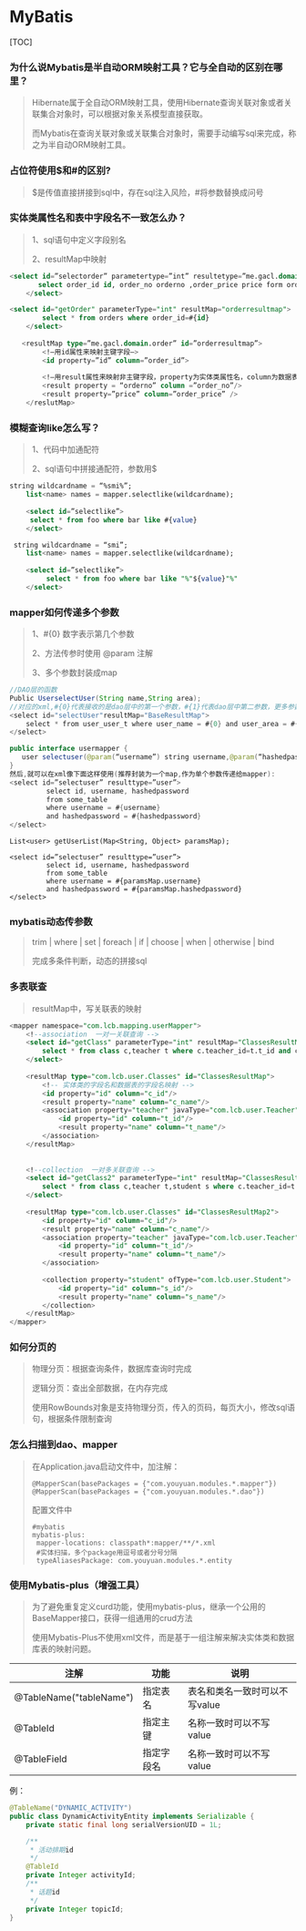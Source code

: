 # MyBatis

[TOC]

### 为什么说Mybatis是半自动ORM映射工具？它与全自动的区别在哪里？

>Hibernate属于全自动ORM映射工具，使用Hibernate查询关联对象或者关联集合对象时，可以根据对象关系模型直接获取。
>
>而Mybatis在查询关联对象或关联集合对象时，需要手动编写sql来完成，称之为半自动ORM映射工具。

### 占位符使用$和#的区别?

>$是传值直接拼接到sql中，存在sql注入风险，#将参数替换成问号

### 实体类属性名和表中字段名不一致怎么办？

> 1、sql语句中定义字段别名
>
> 2、resultMap中映射

```sql
<select id=”selectorder” parametertype=”int” resultetype=”me.gacl.domain.order”>
       select order_id id, order_no orderno ,order_price price form orders where order_id=#{id};
    </select>
```

```sql
<select id="getOrder" parameterType="int" resultMap="orderresultmap">
        select * from orders where order_id=#{id}
    </select>
 
   <resultMap type=”me.gacl.domain.order” id=”orderresultmap”>
        <!–用id属性来映射主键字段–>
        <id property=”id” column=”order_id”>
 
        <!–用result属性来映射非主键字段，property为实体类属性名，column为数据表中的属性–>
        <result property = “orderno” column =”order_no”/>
        <result property=”price” column=”order_price” />
    </reslutMap>
```

### 模糊查询like怎么写？

> 1、代码中加通配符
>
> 2、sql语句中拼接通配符，参数用$

```sql
string wildcardname = “%smi%”;
    list<name> names = mapper.selectlike(wildcardname);
 
    <select id=”selectlike”>
     select * from foo where bar like #{value}
    </select>
```

```sql
 string wildcardname = “smi”;
    list<name> names = mapper.selectlike(wildcardname);
 
    <select id=”selectlike”>
         select * from foo where bar like "%"${value}"%"
    </select>
```



### mapper如何传递多个参数

>1、\#{0} 数字表示第几个参数
>
>2、方法传参时使用 @param 注解
>
>3、多个参数封装成map

```java
//DAO层的函数
Public UserselectUser(String name,String area);  
//对应的xml,#{0}代表接收的是dao层中的第一个参数，#{1}代表dao层中第二参数，更多参数一致往后加即可。
<select id="selectUser"resultMap="BaseResultMap">  
    select * from user_user_t where user_name = #{0} and user_area = #{1}  
</select> 
```

```java
public interface usermapper {
   user selectuser(@param(“username”) string username,@param(“hashedpassword”) string hashedpassword);
}
然后,就可以在xml像下面这样使用(推荐封装为一个map,作为单个参数传递给mapper):
<select id=”selectuser” resulttype=”user”>
         select id, username, hashedpassword
         from some_table
         where username = #{username}
         and hashedpassword = #{hashedpassword}
</select>
```

```
List<user> getUserList(Map<String, Object> paramsMap);

<select id=”selectuser” resulttype=”user”>
         select id, username, hashedpassword
         from some_table
         where username = #{paramsMap.username}
         and hashedpassword = #{paramsMap.hashedpassword}
</select>
```

### mybatis动态传参数

>trim | where | set | foreach | if | choose | when | otherwise | bind
>
>完成多条件判断，动态的拼接sql

### 多表联查

>resultMap中，写关联表的映射

```sql
<mapper namespace="com.lcb.mapping.userMapper">  
    <!--association  一对一关联查询 -->  
    <select id="getClass" parameterType="int" resultMap="ClassesResultMap">  
        select * from class c,teacher t where c.teacher_id=t.t_id and c.c_id=#{id}  
    </select>  
 
    <resultMap type="com.lcb.user.Classes" id="ClassesResultMap">  
        <!-- 实体类的字段名和数据表的字段名映射 -->  
        <id property="id" column="c_id"/>  
        <result property="name" column="c_name"/>  
        <association property="teacher" javaType="com.lcb.user.Teacher">  
            <id property="id" column="t_id"/>  
            <result property="name" column="t_name"/>  
        </association>  
    </resultMap>  
 
 
    <!--collection  一对多关联查询 -->  
    <select id="getClass2" parameterType="int" resultMap="ClassesResultMap2">  
        select * from class c,teacher t,student s where c.teacher_id=t.t_id and c.c_id=s.class_id and c.c_id=#{id}  
    </select>  
 
    <resultMap type="com.lcb.user.Classes" id="ClassesResultMap2">  
        <id property="id" column="c_id"/>  
        <result property="name" column="c_name"/>  
        <association property="teacher" javaType="com.lcb.user.Teacher">  
            <id property="id" column="t_id"/>  
            <result property="name" column="t_name"/>  
        </association>  
 
        <collection property="student" ofType="com.lcb.user.Student">  
            <id property="id" column="s_id"/>  
            <result property="name" column="s_name"/>  
        </collection>  
    </resultMap>  
</mapper>
```

### 如何分页的

>物理分页：根据查询条件，数据库查询时完成
>
>逻辑分页：查出全部数据，在内存完成
>
>
>
>使用RowBounds对象是支持物理分页，传入的页码，每页大小，修改sql语句，根据条件限制查询



### 怎么扫描到dao、mapper

>在Application.java启动文件中，加注解：
>
>```
>@MapperScan(basePackages = {"com.youyuan.modules.*.mapper"})
>@MapperScan(basePackages = {"com.youyuan.modules.*.dao"})
>```
>
>配置文件中
>
>```
>#mybatis
>mybatis-plus:
>  mapper-locations: classpath*:mapper/**/*.xml
>  #实体扫描，多个package用逗号或者分号分隔
>  typeAliasesPackage: com.youyuan.modules.*.entity
>```

### 使用Mybatis-plus（增强工具）

>为了避免重复定义curd功能，使用mybatis-plus，继承一个公用的BaseMapper<T>接口，获得一组通用的crud方法
>
>使用Mybatis-Plus不使用xml文件，而是基于一组注解来解决实体类和数据库表的映射问题。

| 注解                    | 功能       | 说明                          |
| ----------------------- | ---------- | ----------------------------- |
| @TableName("tableName") | 指定表名   | 表名和类名一致时可以不写value |
| @TableId                | 指定主键   | 名称一致时可以不写value       |
| @TableField             | 指定字段名 | 名称一致时可以不写value       |

例：

```java
@TableName("DYNAMIC_ACTIVITY")
public class DynamicActivityEntity implements Serializable {
	private static final long serialVersionUID = 1L;

	/**
	 * 活动排期id
	 */
	@TableId
	private Integer activityId;
	/**
	 * 话题id
	 */
	private Integer topicId;
}
```

